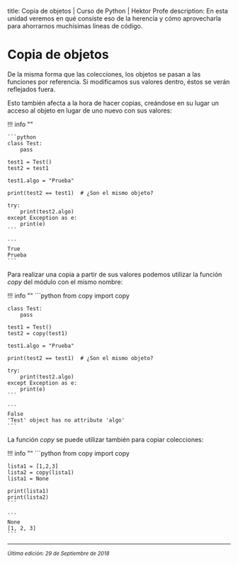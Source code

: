 title: Copia de objetos | Curso de Python | Hektor Profe
description: En esta unidad veremos en qué consiste eso de la herencia y cómo aprovecharla para ahorrarnos muchísimas líneas de código.

<style>

.admonition.note > .superfences-tabs > label:hover, .headerlink{
    color: #018dc5 !important;
}

.admonition.info{
    font-size: 100%;
}

.admonition.info label{
    font-size: 91%;
}

.admonition.note > .admonition-title {
    display: none;
}

</style>

# Copia de objetos

De la misma forma que las colecciones, los objetos se pasan a las funciones por referencia. Si modificamos sus valores dentro, éstos se verán reflejados fuera.

Esto también afecta a la hora de hacer copias, creándose en su lugar un acceso al objeto en lugar de uno nuevo con sus valores:

!!! info "" 
    
    ```python
    class Test:
        pass

    test1 = Test()
    test2 = test1

    test1.algo = "Prueba"

    print(test2 == test1)  # ¿Son el mismo objeto?

    try:
        print(test2.algo)
    except Exception as e:
        print(e)
    ```

    ```
    True
    Prueba
    ```

Para realizar una copia a partir de sus valores podemos utilizar la función *copy* del módulo con el mismo nombre:

!!! info "" 
    ```python
    from copy import copy

    class Test:
        pass

    test1 = Test()
    test2 = copy(test1)

    test1.algo = "Prueba"

    print(test2 == test1)  # ¿Son el mismo objeto?

    try:
        print(test2.algo)
    except Exception as e:
        print(e)
    ```

    ```
    False
    'Test' object has no attribute 'algo'
    ```

La función *copy* se puede utilizar también para copiar colecciones:

!!! info "" 
    ```python
    from copy import copy

    lista1 = [1,2,3]
    lista2 = copy(lista1)
    lista1 = None

    print(lista1)
    print(lista2)
    ```

    ```
    None
    [1, 2, 3]
    ```

___
<small class="edited"><i>Última edición: 29 de Septiembre de 2018</i></small>